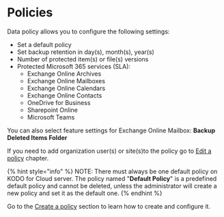 # Policies

Data policy allows you to configure the following settings:

* Set a default policy
* Set backup retention in day\(s\), month\(s\), year\(s\)
* Number of protected item\(s\) or file\(s\) versions 
* Protected Microsoft 365 services \(SLA\):
  * Exchange Online Archives
  * Exchange Online Mailboxes
  * Exchange Online Calendars
  * Exchange Online Contacts
  * OneDrive for Business
  * Sharepoint Online
  * Microsoft Teams

You can also select feature settings for Exchange Online Mailbox: **Backup Deleted Items Folder**

If you need to add organization user\(s\) or site\(s\)to the policy go to [Edit a policy](https://storware.gitbook.io/kodo-for-cloud-office365/administration/kodo-organization-admin-guide/policies/edit-a-policy) chapter.    

{% hint style="info" %}
NOTE: There must always be one default policy on KODO for Cloud server. The policy named "**Default Policy**" is a predefined default policy and cannot be deleted, unless the administrator will create a new policy and set it as the default one.
{% endhint %}

Go to the [Create a policy](https://storware.gitbook.io/kodo-for-cloud-office365/administration/kodo-organization-admin-guide/policies/create-a-policy) section to learn how to create and configure it.

